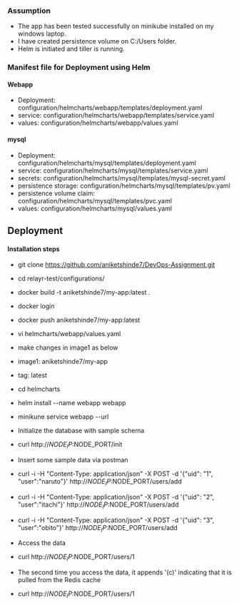 ### Assumption
- The app has been tested successfully on minikube installed on my windows laptop.
- I have created persistence volume on C:/Users folder.
- Helm is initiated and tiller is running.

### Manifest file for Deployment using Helm
#### Webapp
- Deployment: configuration/helmcharts/webapp/templates/deployment.yaml
- service: configuration/helmcharts/webapp/templates/service.yaml
- values: configuration/helmcharts/webapp/values.yaml
#### mysql
- Deployment: configuration/helmcharts/mysql/templates/deployment.yaml
- service: configuration/helmcharts/mysql/templates/service.yaml
- secrets: configuration/helmcharts/mysql/templates/mysql-secret.yaml
- persistence storage: configuration/helmcharts/mysql/templates/pv.yaml
- persistence volume claim: configuration/helmcharts/mysql/templates/pvc.yaml
- values: configuration/helmcharts/mysql/values.yaml

## Deployment
#### Installation steps
- git clone https://github.com/aniketshinde7/DevOps-Assignment.git
- cd relayr-test/configurations/
- docker build -t aniketshinde7/my-app:latest . 
- docker login
- docker push aniketshinde7/my-app:latest
- vi helmcharts/webapp/values.yaml
- make changes in image1 as below 
- image1: aniketshinde7/my-app
- tag: latest
- cd helmcharts
- helm install --name webapp webapp
- minikune service webapp --url
- Initialize the database with sample schema
- curl http://$NODE_IP:$NODE_PORT/init
- Insert some sample data via postman
- curl -i -H "Content-Type: application/json" -X POST -d '{"uid": "1", "user":"naruto"}' http://$NODE_IP:$NODE_PORT/users/add
- curl -i -H "Content-Type: application/json" -X POST -d '{"uid": "2", "user":"itachi"}' http://$NODE_IP:$NODE_PORT/users/add
- curl -i -H "Content-Type: application/json" -X POST -d '{"uid": "3", "user":"obito"}' http://$NODE_IP:$NODE_PORT/users/add

- Access the data
- curl http://$NODE_IP:$NODE_PORT/users/1
- The second time you access the data, it appends '(c)' indicating that it is pulled from the Redis cache
- curl http://$NODE_IP:$NODE_PORT/users/1
